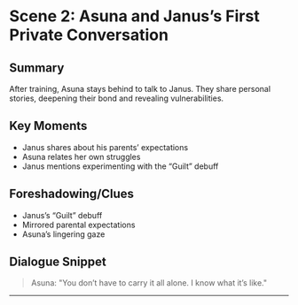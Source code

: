 # Scene 2: Asuna and Janus’s First Private Conversation

## Summary
After training, Asuna stays behind to talk to Janus. They share personal stories, deepening their bond and revealing vulnerabilities.

## Key Moments
- Janus shares about his parents’ expectations
- Asuna relates her own struggles
- Janus mentions experimenting with the “Guilt” debuff

## Foreshadowing/Clues
- Janus’s “Guilt” debuff
- Mirrored parental expectations
- Asuna’s lingering gaze

## Dialogue Snippet
> Asuna: "You don’t have to carry it all alone. I know what it’s like."

---
